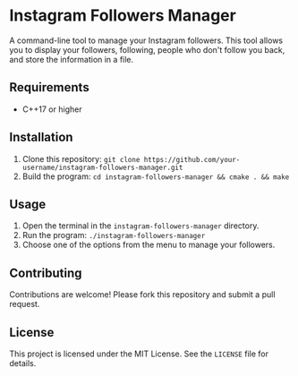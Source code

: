 # Instagram Followers Manager

A command-line tool to manage your Instagram followers. This tool allows you to display your followers, following, people who don't follow you back, and store the information in a file.

## Requirements

* C++17 or higher

## Installation

1. Clone this repository: `git clone https://github.com/your-username/instagram-followers-manager.git`
2. Build the program: `cd instagram-followers-manager && cmake . && make`

## Usage

1. Open the terminal in the `instagram-followers-manager` directory.
2. Run the program: `./instagram-followers-manager`
3. Choose one of the options from the menu to manage your followers.

## Contributing

Contributions are welcome! Please fork this repository and submit a pull request.

## License

This project is licensed under the MIT License. See the `LICENSE` file for details.
